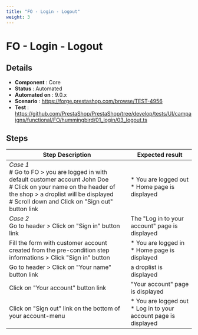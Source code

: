 ```yaml
---
title: "FO - Login - Logout"
weight: 3
---
```


# FO - Login - Logout
## Details
* **Component** : Core
* **Status** : Automated
* **Automated on** : 9.0.x
* **Scenario** : https://forge.prestashop.com/browse/TEST-4956
* **Test** : https://github.com/PrestaShop/PrestaShop/tree/develop/tests/UI/campaigns/functional/FO/hummingbird/01_login/03_logout.ts

## Steps
| Step Description | Expected result |
| ----- | ----- |
| *Case 1*<br> # Go to FO > you are logged in with default customer account John Doe<br> # Click on your name on the header of the shop > a droplist will be displayed<br> # Scroll down and Click on "Sign out" button link | * You are logged out<br> * Home page is displayed |
| *Case 2*<br>Go to header > Click on "Sign in" button link | The "Log in to your account" page is displayed |
| Fill the form with customer account created from the pre-condition step informations > Click "Sign in" button | * You are logged in<br> * Home page is displayed |
| Go to header > Click on "Your name" button link | a droplist is displayed |
| Click on "Your account" button link | "Your account" page is displayed |
| Click on "Sign out" link on the bottom of your account-menu | * You are logged out<br> * Log in to your account page is displayed |